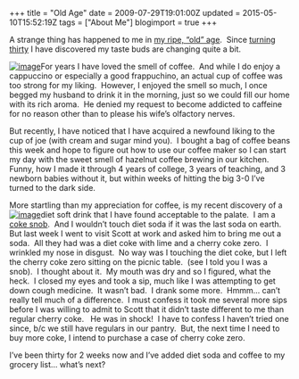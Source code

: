 +++
title = "Old Age"
date = 2009-07-29T19:01:00Z
updated = 2015-05-10T15:52:19Z
tags = ["About Me"]
blogimport = true 
+++

  

A strange thing has happened to me in [my ripe, “old” age](http://lifeatthecircus.com/2009/07/16/its-her-birthday-celebration/).&#160; Since [turning thirty](http://lifeatthecircus.com/2009/07/17/on-turning-30/) I have discovered my taste buds are changing quite a bit.&#160; 

[![image](http://tbn0.google.com/images?q=tbn:DiE4aXKCPP95NM:http://www.businesspundit.com/wp-content/uploads/2009/05/zzcoffee.jpg)](http://images.google.com/imgres?imgurl=http://www.businesspundit.com/wp-content/uploads/2009/05/zzcoffee.jpg&amp;imgrefurl=http://www.businesspundit.com/coffee-sugar-prices-spike-due-to-shortages/&amp;usg=__lt5_3ZXQN4jcd1mYAtRf1ANMD8g=&amp;h=346&amp;w=347&amp;sz=76&amp;hl=en&amp;start=1&amp;um=1&amp;tbnid=DiE4aXKCPP95NM:&amp;tbnh=120&amp;tbnw=120&amp;prev=/images%3Fq%3Dcoffee%26hl%3Den%26client%3Dfirefox-a%26rls%3Dorg.mozilla:en-US:official%26sa%3DN%26um%3D1)For years I have loved the smell of coffee.&#160; And while I do enjoy a cappuccino or especially a good frappuchino, an actual cup of coffee was too strong for my liking.&#160; However, I enjoyed the smell so much, I once begged my husband to drink it in the morning, just so we could fill our home with its rich aroma.&#160; He denied my request to become addicted to caffeine for no reason other than to please his wife’s olfactory nerves. 

But recently, I have noticed that I have acquired a newfound liking to the cup of joe (with cream and sugar mind you).&#160; I bought a bag of coffee beans this week and hope to figure out how to use our coffee maker so I can start my day with the sweet smell of hazelnut coffee brewing in our kitchen.&#160; Funny, how I made it through 4 years of college, 3 years of teaching, and 3 newborn babies without it, but within weeks of hitting the big 3-0 I’ve turned to the dark side.&#160; 

More startling than my appreciation for coffee, is my recent discovery of a [![image](http://tbn1.google.com/images?q=tbn:UV-RKB56qLZ3uM:http://i106.photobucket.com/albums/m257/ASXL41/CherryCokeZero.jpg)](http://images.google.com/imgres?imgurl=http://i106.photobucket.com/albums/m257/ASXL41/CherryCokeZero.jpg&amp;imgrefurl=http://troyhochstetler.wordpress.com/page/19/&amp;usg=__kMX69Ec-efud5r9SU0e8ihJiSnI=&amp;h=300&amp;w=199&amp;sz=17&amp;hl=en&amp;start=3&amp;tbnid=UV-RKB56qLZ3uM:&amp;tbnh=116&amp;tbnw=77&amp;prev=/images%3Fq%3Dcherry%2Bcoke%2Bzero%26gbv%3D2%26hl%3Den)diet soft drink that I have found acceptable to the palate.&#160; I am a [coke snob](http://lifeatthecircus.com/2008/08/06/talkin-bout-the-real-thing/).&#160; And I wouldn’t touch diet soda if it was the last soda on earth.&#160; But last week I went to visit Scott at work and asked him to bring me out a soda.&#160; All they had was a diet coke with lime and a cherry coke zero.&#160; I wrinkled my nose in disgust.&#160; No way was I touching the diet coke, but I left the cherry coke zero sitting on the picnic table.&#160; (see I told you I was a snob).&#160; I thought about it.&#160; My mouth was dry and so I figured, what the heck.&#160; I closed my eyes and took a sip, much like I was attempting to get down cough medicine.&#160; It wasn’t bad.&#160; I drank some more.&#160; Hmmm… can’t really tell much of a difference.&#160; I must confess it took me several more sips before I was willing to admit to Scott that it didn’t taste different to me than regular cherry coke.&#160;&#160; He was in shock!&#160; I have to confess I haven’t tried one since, b/c we still have regulars in our pantry.&#160; But, the next time I need to buy more coke, I intend to purchase a case of cherry coke zero.&#160; 

I’ve been thirty for 2 weeks now and I’ve added diet soda and coffee to my grocery list… what’s next?
